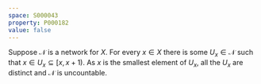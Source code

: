 ```yaml
---
space: S000043
property: P000182
value: false
---
```


Suppose $\mathscr N$ is a network for $X$.  For every $x\in X$ there is some $U_x\in\mathscr N$ such that $x\in U_x\subseteq[x,x+1)$.  As $x$ is the smallest element of $U_x$, all the $U_x$ are distinct and $\mathscr N$ is uncountable.
